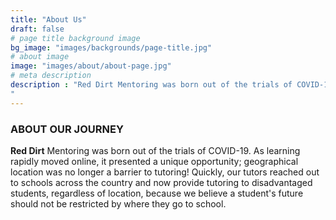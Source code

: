 ```yaml
---
title: "About Us"
draft: false
# page title background image
bg_image: "images/backgrounds/page-title.jpg"
# about image
image: "images/about/about-page.jpg"
# meta description
description : "Red Dirt Mentoring was born out of the trials of COVID-19. As learning rapidly moved online, it presented a unique opportunity; geographical location was no longer a barrier to tutoring! Quickly, our tutors reached out to schools across the country and now provide tutoring to disadvantaged students, regardless of location, because we believe a student's future should not be restricted by where they go to school.
"
---
```


### ABOUT OUR JOURNEY

**Red Dirt** Mentoring was born out of the trials of COVID-19. As learning rapidly
moved online, it presented a unique opportunity; geographical location was no
longer a barrier to tutoring! Quickly, our tutors reached out to schools across
the country and now provide tutoring to disadvantaged students, regardless of
location, because we believe a student's future should not be restricted by
where they go to school.
